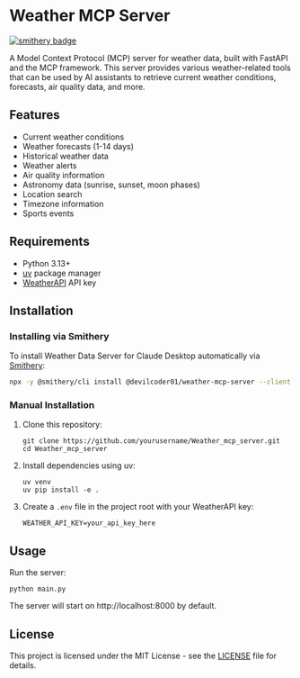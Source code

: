 # Weather MCP Server

[![smithery badge](https://smithery.ai/badge/@devilcoder01/weather-mcp-server)](https://smithery.ai/server/@devilcoder01/weather-mcp-server)

A Model Context Protocol (MCP) server for weather data, built with FastAPI and the MCP framework. This server provides various weather-related tools that can be used by AI assistants to retrieve current weather conditions, forecasts, air quality data, and more.

## Features

- Current weather conditions
- Weather forecasts (1-14 days)
- Historical weather data
- Weather alerts
- Air quality information
- Astronomy data (sunrise, sunset, moon phases)
- Location search
- Timezone information
- Sports events

## Requirements

- Python 3.13+
- [uv](https://github.com/astral-sh/uv) package manager
- [WeatherAPI](https://www.weatherapi.com/) API key

## Installation

### Installing via Smithery

To install Weather Data Server for Claude Desktop automatically via [Smithery](https://smithery.ai/server/@devilcoder01/weather-mcp-server):

```bash
npx -y @smithery/cli install @devilcoder01/weather-mcp-server --client claude
```

### Manual Installation
1. Clone this repository:
   ```
   git clone https://github.com/yourusername/Weather_mcp_server.git
   cd Weather_mcp_server
   ```

2. Install dependencies using uv:
   ```
   uv venv
   uv pip install -e .
   ```

3. Create a `.env` file in the project root with your WeatherAPI key:
   ```
   WEATHER_API_KEY=your_api_key_here
   ```

## Usage

Run the server:

```
python main.py
```

The server will start on http://localhost:8000 by default.

## License

This project is licensed under the MIT License - see the [LICENSE](LICENSE) file for details.
